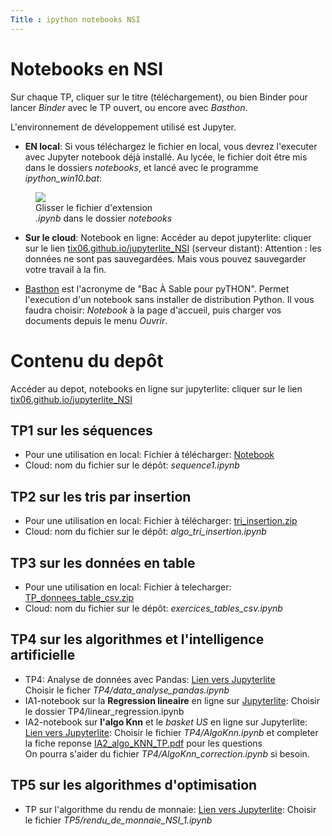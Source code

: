 ```yaml
---
Title : ipython notebooks NSI
---
```



# Notebooks en NSI

Sur chaque TP, cliquer sur le titre (téléchargement), ou bien Binder pour lancer *Binder* avec le TP ouvert, ou encore avec *Basthon*.

L'environnement de développement utilisé est Jupyter. 

* **EN local**: Si vous téléchargez le fichier en local, vous devrez l'executer avec Jupyter notebook déjà installé. Au lycée, le fichier doit être mis dans le dossiers *notebooks*, et lancé avec le programme *ipython_win10.bat*:

<figure>
<img src ="/images/environment.png">
<figcaption>Glisser le fichier d'extension<br>
<i>.ipynb</i> dans le dossier <i>notebooks</i></figcaption>
</figure>

* **Sur le cloud**: Notebook en ligne: Accéder au depot jupyterlite: cliquer sur le lien <a href="https://tix06.github.io/jupyterlite_NSI/lab/index.html" target="_blank">tix06.github.io/jupyterlite_NSI</a> (serveur distant): Attention : les données ne sont pas sauvegardées. Mais vous pouvez sauvegarder votre travail à la fin.

* <a href="https://basthon.fr/" target=_blank>Basthon</a> est l'acronyme de "Bac À Sable pour pyTHON". Permet l'execution d'un notebook sans installer de distribution Python. Il vous faudra choisir: *Notebook* à la page d'accueil, puis charger vos documents depuis le menu *Ouvrir*.

# Contenu du depôt
Accéder au depot, notebooks en ligne sur jupyterlite: cliquer sur le lien <a href="https://tix06.github.io/jupyterlite_NSI/lab/index.html" target="_blank">tix06.github.io/jupyterlite_NSI</a>

## TP1 sur les séquences
* Pour une utilisation en local: Fichier à télécharger: <a href="/scripts/notebooks/sequence1.ipynb" download="sequence1.ipynb">Notebook</a>
* Cloud: nom du fichier sur le dépôt: *sequence1.ipynb*

## TP2 sur les tris par insertion
* Pour une utilisation en local: Fichier à télécharger: <a href="/scripts/notebooks/tri_insertion.zip" download="tri_insertion.zip">tri_insertion.zip</a>
* Cloud: nom du fichier sur le dépôt: *algo_tri_insertion.ipynb*

## TP3 sur les données en table
* Pour une utilisation en local: Fichier à telecharger: <a href="/scripts/notebooks/TP_donnees_table_csv.zip" download="TP_donnees_table_csv.zip">TP_donnees_table_csv.zip</a>
* Cloud: nom du fichier sur le dépôt: *exercices_tables_csv.ipynb*

## TP4 sur les algorithmes et l'intelligence artificielle
<ul>
    <li>TP4: Analyse de données avec Pandas: <a href="https://tix06.github.io/jupyterlite_NSI/lab/index.html" target="_blank">Lien vers Jupyterlite</a><br>
      Choisir le ficher <em>TP4/data_analyse_pandas.ipynb</em></li>
    <li>IA1-notebook sur la <b>Regression lineaire</b> en ligne sur <a href="https://tix06.github.io/jupyterlite_NSI/lab/index.html" target="_blank">Jupyterlite</a>: Choisir le dossier TP4/linear_regression.ipynb</li>
    <li>IA2-notebook sur <b>l'algo Knn</b> et le <i>basket US</i> en ligne sur Jupyterlite: <a href="https://tix06.github.io/jupyterlite_NSI/lab/index.html" target="_blank">Lien vers Jupyterlite</a>: Choisir le fichier <i>TP4/AlgoKnn.ipynb</i> et completer la fiche reponse <a href="/pdf/NSI/IA2_algo_KNN_TP.pdf" download="IA2_algo_KNN_TP.pdf">IA2_algo_KNN_TP.pdf</a> pour les questions<br> On pourra s'aider du fichier <i>TP4/AlgoKnn_correction.ipynb</i> si besoin.</li> 
</ul>

## TP5 sur les algorithmes d'optimisation
<ul>
  <li>TP sur l'algorithme du rendu de monnaie: <a href="https://tix06.github.io/jupyterlite_NSI/lab/index.html" target="_blank">Lien vers Jupyterlite</a>: Choisir le fichier <i>TP5/rendu_de_monnaie_NSI_1.ipynb</i></li>
</ul>
